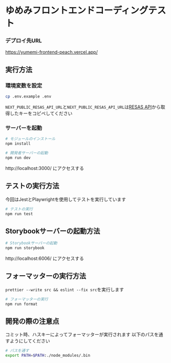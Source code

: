 # ゆめみフロントエンドコーディングテスト

### デプロイ先URL

https://yumemi-frontend-peach.vercel.app/

## 実行方法

### 環境変数を設定

```bash
cp .env.example .env
```

`NEXT_PUBLIC_RESAS_API_URL`と`NEXT_PUBLIC_RESAS_API_URL`は[RESAS API](https://opendata.resas-portal.go.jp/)から取得したキーをコピペしてください

### サーバーを起動

```bash
# モジュールのインストール
npm install

# 開発者サーバーの起動
npm run dev
```

http://localhost:3000/ にアクセスする

## テストの実行方法

今回はJestとPlaywrightを使用してテストを実行しています

```bash
# テストの実行
npm run test
```

## Storybookサーバーの起動方法

```bash
# Storybookサーバーの起動
npm run storybook
```

http://localhost:6006/ にアクセスする

## フォーマッターの実行方法

`prettier --write src && eslint --fix src`を実行します

```bash
# フォーマッターの実行
npm run format
```

## 開発の際の注意点

コミット時、ハスキーによってフォーマッターが実行されます
以下のパスを通すようにしてください

```bash
# パスを通す
export PATH=$PATH:./node_modules/.bin
```
